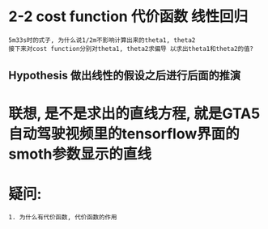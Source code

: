 # 2-2 cost function 代价函数 线性回归

    5m33s时的式子, 为什么说1/2m不影响计算出来的theta1, theta2
    接下来对cost function分别对theta1, theta2求偏导 以求出theta1和theta2的值?
    
## Hypothesis 做出线性的假设之后进行后面的推演

# 联想, 是不是求出的直线方程, 就是GTA5自动驾驶视频里的tensorflow界面的smoth参数显示的直线
# 疑问: 
    1. 为什么有代价函数, 代价函数的作用